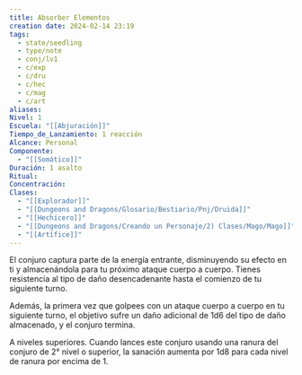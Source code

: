 ```yaml
---
title: Absorber Elementos
creation date: 2024-02-14 23:19
tags:
  - state/seedling
  - type/note
  - conj/lv1
  - c/exp
  - c/dru
  - c/hec
  - c/mag
  - c/art
aliases: 
Nivel: 1
Escuela: "[[Abjuración]]"
Tiempo_de_Lanzamiento: 1 reacción
Alcance: Personal
Componente:
  - "[[Somático]]"
Duración: 1 asalto
Ritual: 
Concentración: 
Clases:
  - "[[Explorador]]"
  - "[[Dungeons and Dragons/Glosario/Bestiario/Pnj/Druida]]"
  - "[[Hechicero]]"
  - "[[Dungeons and Dragons/Creando un Personaje/2) Clases/Mago/Mago]]"
  - "[[Artífice]]"
---
```

El conjuro captura parte de la energía entrante, disminuyendo su efecto en ti y almacenándola
para tu próximo ataque cuerpo a cuerpo. Tienes resistencia al tipo de daño desencadenante hasta el comienzo de tu siguiente turno. 

Además, la primera vez que golpees con un ataque cuerpo a cuerpo en tu siguiente turno, el objetivo sufre un daño adicional de 1d6 del tipo de daño almacenado, y el conjuro termina.

A niveles superiores. Cuando lances este conjuro usando una ranura del conjuro de 2° nivel o superior, la sanación aumenta por 1d8 para cada nivel de ranura por encima de 1.
